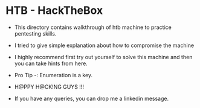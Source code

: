 # HTB - HackTheBox


- This directory contains walkthrough of htb machine to practice pentesting skills.


- I tried to give simple explanation about how to compromise the machine 


- I highly recommend first try out yourself to solve this machine and then you can take hints from here.


- Pro Tip -: Enumeration is a key.


- H@PPY H@CK!NG GUYS !!!


- If you have any queries, you can drop me a linkedin message.



